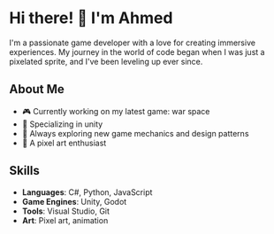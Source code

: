 # Hi there! 👋 I'm Ahmed

I'm a passionate game developer with a love for creating immersive experiences. My journey in the world of code began when I was just a pixelated sprite, and I've been leveling up ever since.

## About Me

- 🎮 Currently working on my latest game: war space
- 🌟 Specializing in unity
- 🚀 Always exploring new game mechanics and design patterns
- 🎨 A pixel art enthusiast

## Skills

- **Languages**: C#, Python, JavaScript
- **Game Engines**: Unity, Godot
- **Tools**: Visual Studio, Git
- **Art**: Pixel art, animation
